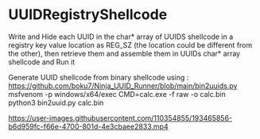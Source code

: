 # UUIDRegistryShellcode
Write and Hide each UUID in the char* array of UUIDS shellcode in a registry key value location as REG_SZ (the location could be different from the other), then retrieve them and assemble them in UUIDs char* array shellcode and Run it  

Generate UUID shellcode from binary shellcode using : https://github.com/boku7/Ninja_UUID_Runner/blob/main/bin2uuids.py  
msfvenom -p windows/x64/exec CMD=calc.exe -f raw -o calc.bin  
python3 bin2uuid.py calc.bin  

https://user-images.githubusercontent.com/110354855/193465856-b6d959fc-f66e-4700-801d-4e3cbaee2833.mp4
